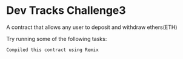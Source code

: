 # Dev Tracks Challenge3

A contract that allows any user to deposit and withdraw ethers(ETH)

Try running some of the following tasks:

```shell
Compiled this contract using Remix
```

